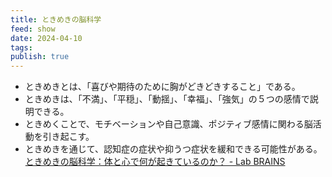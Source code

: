 ```yaml
---
title: ときめきの脳科学
feed: show
date: 2024-04-10
tags: 
publish: true
---
```

 - ときめきとは、「喜びや期待のために胸がどきどきすること」である。 
 - ときめきは、「不満」、「平穏」、「動揺」、「幸福」、「強気」の５つの感情で説明できる。 
 - ときめくことで、モチベーションや自己意識、ポジティブ感情に関わる脳活動を引き起こす。 
 - ときめきを通じて、認知症の症状や抑うつ症状を緩和できる可能性がある。
[ときめきの脳科学：体と心で何が起きているのか？ - Lab BRAINS](https://lab-brains.as-1.co.jp/enjoy-learn/2024/04/62667/)

